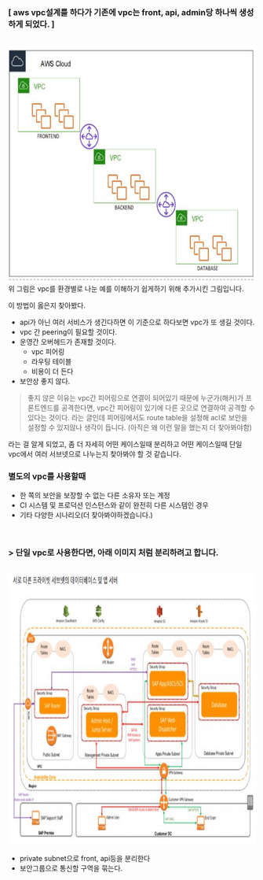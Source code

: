 ### [ aws vpc설계를 하다가 기존에 vpc는 front, api, admin당 하나씩 생성하게 되었다. ]
</br>
<img src="./images/seperate-vpc.JPG"  width="600" height="480">
</br>
위 그림은 vpc를 환경별로 나눈 예를 이해하기 쉽게하기 위해 추가시킨 그림입니다.

이 방법이 옳은지 찾아봤다. 
* api가 아닌 여러 서비스가 생긴다하면 이 기준으로 하다보면 vpc가 또 생길 것이다. 
* vpc 간 peering이 필요할 것이다.
* 운영간 오버헤드가 존재할 것이다.
    * vpc 피어링 
    * 라우팅 테이블
    * 비용이 더 든다 
* 보안상 좋지 않다.

>좋지 않은 이유는 vpc간 피어링으로 연결이 되어있기 때문에 누군가(해커)가 프론트엔드를 공격한다면, 
vpc간 피어링이 있기에 다른 곳으로 연결하여 공격할 수 있다는 것이다. 
라는 글인데 피어링에서도 route table을 설정해 acl로 보안을 설정할 수 있지않나 생각이 듭니다. 
(아직은 왜 이런 말을 했는지 더 찾아봐야함)

라는 걸 알게 되었고, 좀 더 자세히 어떤 케이스일때 분리하고 어떤 케이스일때 단일 vpc에서 여러 서브넷으로 나누는지 찾아봐야 할 것 같습니다.
</br>

### 별도의 vpc를 사용할때

* 한 쪽의 보안을 보장할 수 없는 다른 소유자 또는 계정
* CI 시스템 및 프로덕션 인스턴스와 같이 완전히 다른 시스템인 경우
* 기타 다양한 시나리오(더 찾아봐야하겠습니다.)

</br>

### > 단일 vpc로 사용한다면, 아래 이미지 처럼 분리하려고 합니다.
</br>
<img src="./images/private-subnet.JPG"  width="600" height="550">

</br>

* private subnet으로 front, api등을 분리한다
* 보안그룹으로 통신할 구역을 묶는다.

